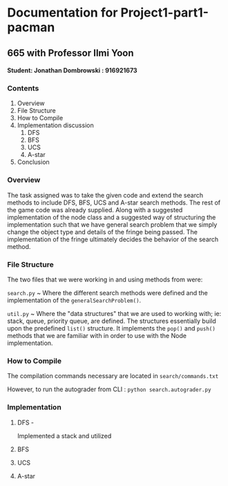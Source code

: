 # Documentation for Project1-part1-pacman
## 665 with Professor Ilmi Yoon
#### Student: Jonathan Dombrowski : 916921673

### Contents 
1. Overview 
2. File Structure 
3. How to Compile
4. Implementation discussion 
    1. DFS
    2. BFS
    3. UCS 
    4. A-star
5. Conclusion

### Overview 
The task assigned was to take the given code and extend the search methods to include DFS, 
BFS, UCS and A-star search methods. The rest of the game code was already supplied. Along 
with a suggested implementation of the node class and a suggested way of structuring the 
implementation such that we have general search problem that we simply change the object 
type and details of the fringe being passed. The implementation of the fringe ultimately 
decides the behavior of the search method. 

### File Structure
The two files that we were working in and using methods from were:

`search.py` ~ Where the different search methods were defined and the implementation of the 
`generalSearchProblem()`.  

`util.py` ~ Where the "data structures" that we are used to working with; ie: stack, queue, 
priority queue, are defined. The structures essentially build upon the predefined `list()` 
structure. It implements the `pop()` and `push()` methods that we are familiar with in order
to use with the Node implementation.

### How to Compile 

The compilation commands necessary are located in `search/commands.txt`

However, to run the autograder from CLI : `python search.autograder.py`

### Implementation
   
1. DFS - 
    
    Implemented a stack and utilized 

2. BFS
3. UCS 
4. A-star 

